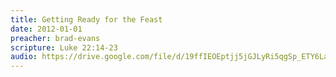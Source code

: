 ```yaml
---
title: Getting Ready for the Feast
date: 2012-01-01
preacher: brad-evans
scripture: Luke 22:14-23
audio: https://drive.google.com/file/d/19ffIEOEptjj5jGJLyRi5qgSp_ETY6LaQ/view
---
```

